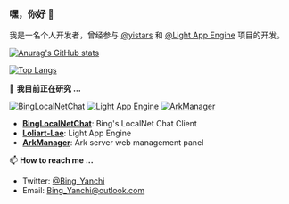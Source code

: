 ### 嘿，你好 👋
我是一名个人开发者，曾经参与 [@yistars](https://github.com/yistars) 和 [@Light App Engine](https://github.com/loliart-lae) 项目的开发。

[![Anurag's GitHub stats](https://github-readme-stats.vercel.app/api?username=BingYanchi&show_icons=true&locale=cn&include_all_commits=true&count_private=true)](https://github.com/BingYanchi)

[![Top Langs](https://github-readme-stats.vercel.app/api/top-langs/?username=BingYanchi&layout=compact&locale=cn)](https://github.com/BingYanchi)

🔭 **我目前正在研究 ...**

[![BingLocalNetChat](https://github-readme-stats.vercel.app/api/pin/?username=BingYanchi&repo=BingLocalNetChat&locale=cn&show_owner=true)](https://github.com/BingYanchi/BingLocalNetChat)
[![Light App Engine](https://github-readme-stats.vercel.app/api/pin/?username=loliart-lae&repo=lae&locale=cn&show_owner=true)](https://github.com/loliart-lae/lae)
[![ArkManager](https://github-readme-stats.vercel.app/api/pin/?username=yistars&repo=ArkManager&locale=cn&show_owner=true)](https://github.com/yistars/ArkManager)

* [**BingLocalNetChat**](https://github.com/BingYanchi/BingLocalNetChat): Bing's LocalNet Chat Client
* [**Loliart-Lae**](https://github.com/loliart-lae): Light App Engine
* [**ArkManager**](https://github.com/yistars/ArkManager): Ark server web management panel

📫 **How to reach me ...**
* Twitter: [@Bing_Yanchi](https://twitter.com/Bing_Yanchi)
* Email: Bing_Yanchi@outlook.com

<!--
**BingYanchi/BingYanchi** is a ✨ _special_ ✨ repository because its `README.md` (this file) appears on your GitHub profile.

<!--
Here are some ideas to get you started:

- 🔭 I’m currently working on ...
- 🌱 I’m currently learning ...
- 👯 I’m looking to collaborate on ...
- 🤔 I’m looking for help with ...
- 💬 Ask me about ...
- 📫 How to reach me: ...
- 😄 Pronouns: ...
- ⚡ Fun fact: ...
-->
